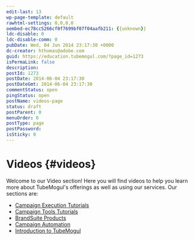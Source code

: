 ```yaml
---
edit-last: 13
wp-page-template: default
rawhtml-settings: 0,0,0,0
oembed-ec78cc5266cf0f7699bf07f04aafb211: {{unknown}}
ldc-disable: 0
ldc-disable-comm: 0
pubDate: Wed, 04 Jun 2014 23:17:30 +0000
dc-creator: hthomas@adobe.com
guid: https://education.tubemogul.com/?page_id=1273
isPermaLink: false
description: 
postId: 1273
postDate: 2014-06-04 23:17:30
postDateGmt: 2014-06-04 23:17:30
commentStatus: open
pingStatus: open
postName: videos-page
status: draft
postParent: 0
menuOrder: 0
postType: page
postPassword: 
isSticky: 0
---
```


# Videos {#videos}

Welcome to our Video section! Here you will find videos to help you learn more about TubeMogul's offerings as well as using our services.
Our sections are:

* [Campaign Execution Tutorials](/videos-page/#campaign-execution-tutorials)
* [Campaign Tools Tutorials](/videos-page/#campaign-tools-tutorials)
* [BrandSuite Products](/videos-page/#brandsuite-products)
* [Campaign Automation](/videos-page/#campaign-automation)
* [Introduction to TubeMogul](/videos-page/#introduction-to-tubemogul)


